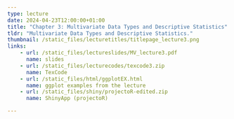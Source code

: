 ```yaml
---
type: lecture
date: 2024-04-23T12:00:00+01:00
title: "Chapter 3: Multivariate Data Types and Descriptive Statistics"
tldr: "Multivariate Data Types and Descriptive Statistics."
thumbnail: /static_files/lecturetitles/titlepage_lecture3.png
links:     
    - url: /static_files/lectureslides/MV_lecture3.pdf
      name: slides
    - url: /static_files/lecturecodes/texcode3.zip
      name: TexCode
    - url: /static_files/html/ggplotEX.html
      name: ggplot examples from the lecture
    - url: /static_files/shiny/projectoR-edited.zip
      name: ShinyApp (projectoR)

---
```


